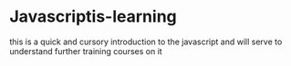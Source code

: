 # Javascriptis-learning
this is a quick and cursory introduction to the javascript and will serve to understand further training courses on it
